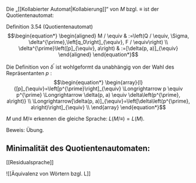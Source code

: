 Die „[[Kollabierter Automat|Kollabierung]]“ von $M$ bzgl. $\equiv$ ist der Quotientenautomat:

Definition 3.54 (Quotientenautomat)
$$\begin{equation*}
\begin{aligned}
M / \equiv & :=\left(Q / \equiv, \Sigma, \delta^{\prime},\left[q_0\right]_{\equiv}, F / \equiv\right) \\
\delta^{\prime}\left([p]_{\equiv}, a\right) & :=[\delta(p, a)]_{\equiv}
\end{aligned}
\end{equation*}$$

Die Definition von $\delta^{\prime}$ ist wohlgeformt da unabhängig von der Wahl des Repräsentanten $p$ :
$$\begin{equation*}
\begin{array}{l}
{[p]_{\equiv}=\left[p^{\prime}\right]_{\equiv} \Longrightarrow p \equiv p^{\prime} \Longrightarrow \delta(p, a) \equiv \delta\left(p^{\prime}, a\right)} \\
\Longrightarrow[\delta(p, a)]_{\equiv}=\left[\delta\left(p^{\prime}, a\right)\right]_{\equiv} \\
\end{array}
\end{equation*}$$


$M$ und $M / \equiv$ erkennen die gleiche Sprache: $L(M / \equiv)=L(M)$.

Beweis: Übung.

## Minimalität des Quotientenautomaten:
[[Residualsprache]]

![[Äquivalenz von Wörtern bzgl. L]]

